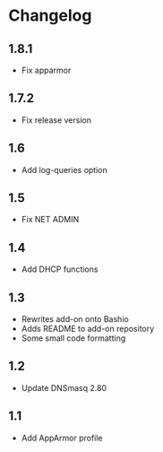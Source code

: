 # Changelog
## 1.8.1

- Fix apparmor

## 1.7.2

- Fix release version

## 1.6

- Add log-queries option

## 1.5

- Fix NET ADMIN

## 1.4

- Add DHCP functions

## 1.3

- Rewrites add-on onto Bashio
- Adds README to add-on repository
- Some small code formatting

## 1.2

- Update DNSmasq 2.80

## 1.1

- Add AppArmor profile
